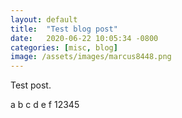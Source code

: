 ```yaml
---
layout: default
title:  "Test blog post"
date:   2020-06-22 10:05:34 -0800
categories: [misc, blog]
image: /assets/images/marcus8448.png
---
```

Test post.

a b c d e f
12345